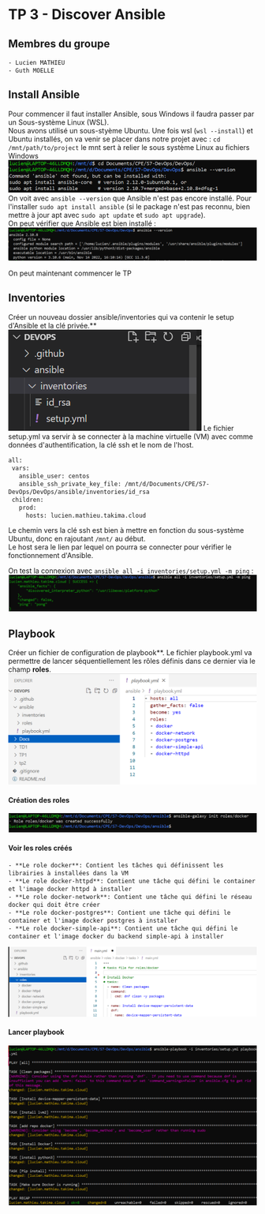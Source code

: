     
# TP 3 - Discover Ansible

## Membres du groupe
    - Lucien MATHIEU
    - Guth MOELLE

## Install Ansible
Pour commencer il faut installer Ansible, sous Windows il faudra passer par un Sous-système Linux (WSL).\
Nous avons utilisé un sous-styème Ubuntu. Une fois wsl (`wsl --install`) et Ubuntu installés, on va venir se placer dans notre projet avec : `cd /mnt/path/to/project` le mnt sert à relier le sous système Linux au fichiers Windows\
![cd ubtuntu](./screenshot/cdMnt.PNG)
On voit avec `ansible --version` que Ansible n'est pas encore installé. Pour l'installer `sudo apt install ansible` (si le package n'est pas reconnu, bien mettre à jour apt avec `sudo apt update` et `sudo apt upgrade`).\
On peut vérifier que Ansible est bien installé :
![ansible isntallé](./screenshot/ansibleVersion.PNG)

On peut maintenant commencer le TP

## Inventories
Créer un nouveau dossier ansible/inventories qui va contenir le setup d'Ansible et la clé privée.**
![ansible folder](./screenshot/ansibleFolder.PNG)
Le fichier setup.yml va servir à se connecter à la machine virtuelle (VM) avec comme données d'authentification, la clé ssh et le nom de l'host. 
```
all:
 vars:
   ansible_user: centos
   ansible_ssh_private_key_file: /mnt/d/Documents/CPE/S7-DevOps/DevOps/ansible/inventories/id_rsa
 children:
   prod:
     hosts: lucien.mathieu.takima.cloud
```
Le chemin vers la clé ssh est bien à mettre en fonction du sous-système Ubuntu, donc en rajoutant `/mnt/` au début.\
Le host sera le lien par lequel on pourra se connecter pour vérifier le fonctionnement d'Ansible.

On test la connexion avec `ansible all -i inventories/setup.yml -m ping` :
![Connexion Ansible](./screenshot/firstConnexion.PNG)


## Playbook
Créer un fichier de configuration de playbook**. Le fichier playbook.yml va permettre de lancer séquentiellement les rôles définis dans ce dernier via le champ **roles**. 
![ansible folder](./screenshot/playbook_conf.PNG)

#### Création des roles
![ansible folder](./screenshot/creationRoles.PNG)

#### Voir les roles créés
    - **Le role docker**: Contient les tâches qui définissent les librairies à installées dans la VM
    - **Le role docker-httpd**: Contient une tâche qui défini le container et l'image docker httpd à installer
    - **Le role docker-network**: Contient une tâche qui défini le réseau docker qui doit être créer
    - **Le role docker-postgres**: Contient une tâche qui défini le container et l'image docker postgres à installer
    - **Le role docker-simple-api**: Contient une tâche qui défini le container et l'image docker du backend simple-api à installer
![ansible folder](./screenshot/Roles.PNG)


#### Lancer playbook
![ansible folder](./screenshot/lancerplaybook.PNG)


